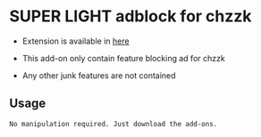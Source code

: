 # SUPER LIGHT adblock for chzzk

- Extension is available in [here](https://addons.mozilla.org/ko/firefox/addon/chzzk-adblock/)

- This add-on only contain feature blocking ad for chzzk

- Any other junk features are not contained

## Usage

```
No manipulation required. Just download the add-ons.
```
